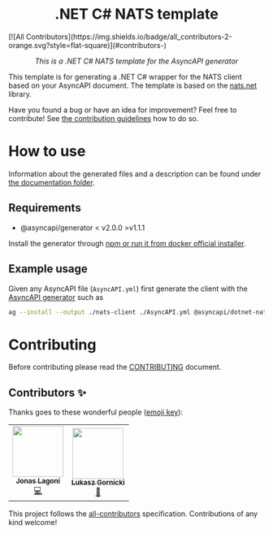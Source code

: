 <h1 align="center">.NET C# NATS template</h1>
<!-- ALL-CONTRIBUTORS-BADGE:START - Do not remove or modify this section -->
[![All Contributors](https://img.shields.io/badge/all_contributors-2-orange.svg?style=flat-square)](#contributors-)
<!-- ALL-CONTRIBUTORS-BADGE:END -->

<p align="center">
  <em>This is a .NET C# NATS template for the AsyncAPI generator</em>
</p>

This template is for generating a .NET C# wrapper for the NATS client based on your AsyncAPI document. The template is based on the [nats.net](https://github.com/nats-io/nats.net) library.

Have you found a bug or have an idea for improvement? Feel free to contribute! See [the contribution guidelines](#Contributing) how to do so.

# How to use
Information about the generated files and a description can be found under [the documentation folder](./docs/general.md).

## Requirements
* @asyncapi/generator < v2.0.0 >v1.1.1

Install the generator through [npm or run it from docker official installer](https://github.com/asyncapi/generator#install).

## Example usage
Given any AsyncAPI file (`AsyncAPI.yml`) first generate the client with the [AsyncAPI generator](https://github.com/asyncapi/generator) such as 
```bash
ag --install --output ./nats-client ./AsyncAPI.yml @asyncapi/dotnet-nats-template
```

# Contributing

Before contributing please read the [CONTRIBUTING](CONTRIBUTING.md) document.


## Contributors ✨

Thanks goes to these wonderful people ([emoji key](https://allcontributors.org/docs/en/emoji-key)):

<!-- ALL-CONTRIBUTORS-LIST:START - Do not remove or modify this section -->
<!-- prettier-ignore-start -->
<!-- markdownlint-disable -->
<table>
  <tr>
    <td align="center"><a href="https://github.com/jonaslagoni"><img src="https://avatars.githubusercontent.com/u/13396189?v=4?s=100" width="100px;" alt=""/><br /><sub><b>Jonas Lagoni</b></sub></a><br /><a href="https://github.com/@asyncapi/dotnet-nats-template/commits?author=jonaslagoni" title="Code">💻</a></td>
    <td align="center"><a href="https://dev.to/derberg"><img src="https://avatars.githubusercontent.com/u/6995927?v=4?s=100" width="100px;" alt=""/><br /><sub><b>Lukasz Gornicki</b></sub></a><br /><a href="https://github.com/@asyncapi/dotnet-nats-template/pulls?q=is%3Apr+reviewed-by%3Aderberg" title="Reviewed Pull Requests">👀</a></td>
  </tr>
</table>

<!-- markdownlint-restore -->
<!-- prettier-ignore-end -->

<!-- ALL-CONTRIBUTORS-LIST:END -->

This project follows the [all-contributors](https://github.com/all-contributors/all-contributors) specification. Contributions of any kind welcome!